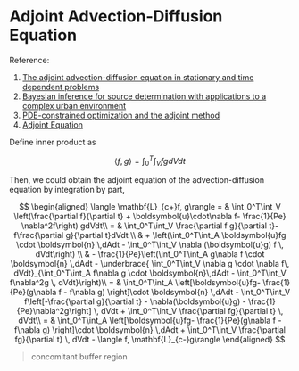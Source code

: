 # Adjoint Advection-Diffusion Equation
Reference:
1. [The adjoint advection-diffusion equation in stationary and time dependent problems](http://rivista.math.unipr.it/fulltext/2001-4/02.pdf)
2. [Bayesian inference for source determination with applications to a complex urban environment](https://doi.org/10.1016/j.atmosenv.2006.08.044)
3. [PDE-constrained optimization and the adjoint method](https://cs.stanford.edu/~ambrad/adjoint_tutorial.pdf)
4. [Adjoint Equation](https://en.wikipedia.org/wiki/Adjoint_equation)


Define inner product as

$$
\langle f, g\rangle = \int_0^T\int_V fgdVdt
$$

Then, we could obtain the adjoint equation of the advection-diffusion equation by integration by part,

$$
\begin{aligned}
\langle \mathbf{L}_{c+}f, g\rangle 
= & \int_0^T\int_V \left(\frac{\partial f}{\partial t} + \boldsymbol{u}\cdot\nabla f- \frac{1}{Pe} \nabla^2f\right) gdVdt\\
= & \int_0^T\int_V \frac{\partial f g}{\partial t}-f\frac{\partial g}{\partial t}dVdt  \\
& + \left(\int_0^T\int_A \boldsymbol{u}fg \cdot \boldsymbol{n} \,dAdt - \int_0^T\int_V \nabla (\boldsymbol{u}g)  f \, dVdt\right) \\
& - \frac{1}{Pe}\left(\int_0^T\int_A  g\nabla f \cdot \boldsymbol{n} \,dAdt - \underbrace{ \int_0^T\int_V  \nabla g \cdot \nabla f\, dVdt}_{\int_0^T\int_A f\nabla g \cdot \boldsymbol{n}\,dAdt - \int_0^T\int_V f\nabla^2g \, dVdt}\right)\\
= & \int_0^T\int_A \left[\boldsymbol{u}fg- \frac{1}{Pe}(g\nabla f - f\nabla g) \right]\cdot \boldsymbol{n} \,dAdt - \int_0^T\int_V f\left[-\frac{\partial g}{\partial t} - \nabla(\boldsymbol{u}g) - \frac{1}{Pe}\nabla^2g\right] \, dVdt + \int_0^T\int_V \frac{\partial fg}{\partial t} \, dVdt\\
= & \int_0^T\int_A \left[\boldsymbol{u}fg- \frac{1}{Pe}(g\nabla f - f\nabla g) \right]\cdot \boldsymbol{n} \,dAdt + \int_0^T\int_V \frac{\partial fg}{\partial t} \, dVdt - \langle f, \mathbf{L}_{c-}g\rangle 
\end{aligned}
$$


> concomitant
> buffer region
> 